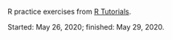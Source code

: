 R practice exercises from [R Tutorials](http://r-tutorials.com/category/exercise-database/).

Started: May 26, 2020; finished: May 29, 2020.
